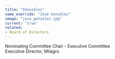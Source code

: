 ```yaml
---
title: "5González"
name_override: "José González"
image: "jose_gonzalez.jpg"
current: "true"
related:
- Board of Directors
---
```


Nominating Committee Chair - Executive Committee\
Executive Director, Milagro

